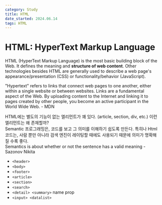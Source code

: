```yaml
---
category: Study
title: HTML
date_started: 2024.06.14
tags: HTML
---
```


# HTML: HyperText Markup Language

HTML (HyperText Markup Language) is the most basic building block of the Web. It defines the meaning and **structure of web content**. Other technologies besides HTML are generally used to describe a web page's appearance/presentation (CSS) or functionality/behavior (JavaScript).

"Hypertext" refers to links that connect web pages to one another, either within a single website or between websites. Links are a fundamental aspect of the Web. By uploading content to the Internet and linking it to pages created by other people, you become an active participant in the World Wide Web. - MDN

HTML에는 별도의 기능이 없는 엘리먼트가 꽤 있다. (article, section, div, etc.) 이런 엘리먼트는 왜 존재할까?<br>
Semantic 프로그래밍은, 코드를 보고 그 의미를 이해하기 쉽도록 만든다. 특히나 Html 코드는, 사람 뿐만 아니라 검색 엔진이 레이팅할 때에도 사용되기 때문에 의미가 명확해질 수록 좋다.<br>
Semantics is about whether or not the sentence has a valid meaning -Sazonov Nikita

- `<header>`
- `<body>`
- `<footer>`
- `<article>`
- `<section>`
- `<search>`
- `<detail> <summary>` name prop
- `<input> <datalist>`
